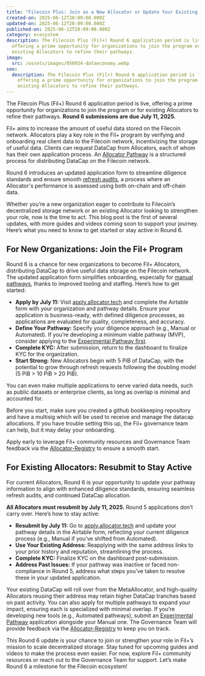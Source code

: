 ```yaml
---
title: "Filecoin Plus: Join as a New Allocator or Update Your Existing Pathway"
created-on: 2025-06-12T20:09:00.000Z
updated-on: 2025-06-12T20:09:00.000Z
published-on: 2025-06-12T20:09:00.000Z
category: ecosystem
description: The Filecoin Plus (Fil+) Round 6 application period is live,
  offering a prime opportunity for organizations to join the program or for
  existing Allocators to refine their pathways.
image:
  src: /assets/images/050924-dataeconomy.webp
seo:
  description: The Filecoin Plus (Fil+) Round 6 application period is live,
    offering a prime opportunity for organizations to join the program or for
    existing Allocators to refine their pathways.
---
```


The Filecoin Plus (Fil+) Round 6 application period is live, offering a prime opportunity for organizations to join the program or for existing Allocators to refine their pathways. **Round 6 submissions are due July 11, 2025.**

Fil+ aims to increase the amount of useful data stored on the Filecoin network. Allocators play a key role in the Fil+ program by verifying and onboarding real client data to the Filecoin network, incentivizing the storage of useful data. Clients can request DataCap from Allocators, each of whom has their own application process. An [Allocator Pathway](https://blog.allocator.tech/2024/04/allocator-tech-blog.html) is a structured process for distributing DataCap on the Filecoin network.

Round 6 introduces an updated application form to streamline diligence standards and ensure smooth [refresh audits](https://github.com/filecoin-project/Allocator-Governance?tab=readme-ov-file#core-review-criteria-for-all-allocators), a process where an Allocator's performance is assessed using both on-chain and off-chain data.

Whether you’re a new organization eager to contribute to Filecoin’s decentralized storage network or an existing Allocator looking to strengthen your role, now is the time to act. This blog post is the first of several updates, with more guides and videos coming soon to support your journey. Here’s what you need to know to get started or stay active in Round 6.

## **For New Organizations: Join the Fil+ Program**

Round 6 is a chance for new organizations to become Fil+ Allocators, distributing DataCap to drive useful data storage on the Filecoin network. The updated application form simplifies onboarding, especially for [manual pathways](https://www.fidl.tech/news/manual-pathway-metaallocator), thanks to improved tooling and staffing. Here’s how to get started:

- **Apply by July 11:** Visit [apply.allocator.tech](https://apply.allocator.tech/) and complete the Airtable form with your organization and pathway details. Ensure your application is business-ready, with defined diligence processes, as applications are evaluated for quality, completeness, and accuracy.
- **Define Your Pathway:** Specify your diligence approach (e.g., Manual or Automated). If you’re developing a minimum viable pathway (MVP), consider applying to the [Experimental Pathway first](https://www.fidl.tech/apply-for-datacap_1).
- **Complete KYC:** After submission, return to the dashboard to finalize KYC for the organization.
- **Start Strong:** New Allocators begin with 5 PiB of DataCap, with the potential to grow through refresh requests following the doubling model (5 PiB > 10 PiB > 20 PiB).

You can even make multiple applications to serve varied data needs, such as public datasets or enterprise clients, as long as overlap is minimal and accounted for.

Before you start, make sure you created a github bookkeeping repository and have a multisig which will be used to receive and manage the datacap allocations. If you have trouble setting this up, the Fil+ governance team can help, but it may delay your onboarding.

Apply early to leverage Fil+ community resources and Governance Team feedback via the [Allocator-Registry](https://apply.allocator.tech/dashboard) to ensure a smooth start.

## **For Existing Allocators: Resubmit to Stay Active**

For current Allocators, Round 6 is your opportunity to update your pathway information to align with enhanced diligence standards, ensuring seamless refresh audits, and continued DataCap allocation.

**All Allocators must resubmit by July 11, 2025.** Round 5 applications don’t carry over. Here’s how to stay active:

- **Resubmit by July 11:** Go to [apply.allocator.tech](https://apply.allocator.tech/) and update your pathway details in the Airtable form, reflecting your current diligence process (e.g., Manual if you’ve shifted from Automated).
- **Use Your Existing Address:** Reapplying with the same address links to your prior history and reputation, streamlining the process.
- **Complete KYC:** Finalize KYC on the dashboard post-submission.
- **Address Past Issues:** If your pathway was inactive or faced non-compliance in Round 5, address what steps you’ve taken to resolve these in your updated application.

Your existing DataCap will roll over from the MetaAllocator, and high-quality Allocators reusing their address may retain higher DataCap tranches based on past activity. You can also apply for multiple pathways to expand your impact, ensuring each is specialized with minimal overlap. If you’re developing new tools (e.g., Automated pathways), submit an [Experimental Pathway](/blog/making-space-for-experimentation-the-experimental-pathway-metaallocator) application alongside your Manual one. The Governance Team will provide feedback via the [Allocator-Registry](https://apply.allocator.tech/dashboard) to keep you on track.

This Round 6 update is your chance to join or strengthen your role in Fil+’s mission to scale decentralized storage. Stay tuned for upcoming guides and videos to make the process even easier. For now, explore Fil+ community resources or reach out to the Governance Team for support. Let’s make Round 6 a milestone for the Filecoin ecosystem!
